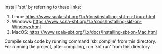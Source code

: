 Install 'sbt' by referring to these links:
  1) Linux: https://www.scala-sbt.org/1.x/docs/Installing-sbt-on-Linux.html
  2) Windows: https://www.scala-sbt.org/1.x/docs/Installing-sbt-on-Windows.html
  3) MacOS: https://www.scala-sbt.org/1.x/docs/Installing-sbt-on-Mac.html

Compile scala code by running command 'sbt compile' from this directory.
For running the project, after compiling, run 'sbt run' from this directory.
